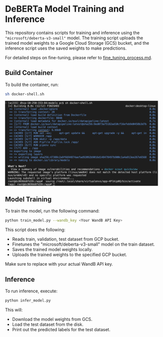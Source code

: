 # DeBERTa Model Training and Inference

This repository contains scripts for training and inference using the `"microsoft/deberta-v3-small"` model. The training script uploads the trained model weights to a Google Cloud Storage (GCS) bucket, and the inference script uses the saved weights to make predictions.

For detailed steps on fine-tuning, please refer to [fine_tuning_process.md](./fine_tuning_process.md).

## Build Container

To build the container, run:

```bash
sh docker-shell.sh
```

![Screenshot of running container](./container_screenshot.png)

## Model Training

To train the model, run the following command:

```bash
python train_model.py --wandb_key <Your WandB API Key>
```

This script does the following:

- Reads train, validation, test dataset from GCP bucket.
- Finetunes the "microsoft/deberta-v3-small" model on the train dataset.
- Saves the trained model weights locally.
- Uploads the trained weights to the specified GCP bucket.

Make sure to replace <Your WandB API Key> with your actual WandB API key.

## Inference

To run inference, execute:

```bash
python infer_model.py
```

This will:

- Download the model weights from GCS.
- Load the test dataset from the disk.
- Print out the predicted labels for the test dataset.
